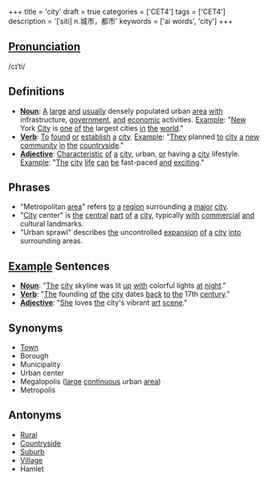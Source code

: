 +++
title = 'city'
draft = true
categories = ['CET4']
tags = ['CET4']
description = '[ˈsiti] n.城市，都市'
keywords = ['ai words', 'city']
+++

## [Pronunciation](/post/pronunciation/)
/cɪˈti/

## Definitions
- **[Noun](/post/noun/)**: [A](/post/a/) [large](/post/large/) [and](/post/and/) [usually](/post/usually/) densely populated urban [area](/post/area/) [with](/post/with/) infrastructure, [government](/post/government/), [and](/post/and/) [economic](/post/economic/) activities. [Example](/post/example/): "[New](/post/new/) York [City](/post/city/) is [one](/post/one/) [of](/post/of/) [the](/post/the/) largest cities [in](/post/in/) [the](/post/the/) [world](/post/world/)."
- **[Verb](/post/verb/)**: [To](/post/to/) [found](/post/found/) [or](/post/or/) [establish](/post/establish/) [a](/post/a/) [city](/post/city/). [Example](/post/example/): "[They](/post/they/) planned [to](/post/to/) [city](/post/city/) [a](/post/a/) [new](/post/new/) [community](/post/community/) [in](/post/in/) [the](/post/the/) [countryside](/post/countryside/)."
- **[Adjective](/post/adjective/)**: [Characteristic](/post/characteristic/) [of](/post/of/) [a](/post/a/) [city](/post/city/), urban, [or](/post/or/) having [a](/post/a/) [city](/post/city/) lifestyle. [Example](/post/example/): "[The](/post/the/) [city](/post/city/) [life](/post/life/) [can](/post/can/) [be](/post/be/) fast-paced [and](/post/and/) [exciting](/post/exciting/)."

## Phrases
- "Metropolitan [area](/post/area/)" refers [to](/post/to/) [a](/post/a/) [region](/post/region/) surrounding [a](/post/a/) [major](/post/major/) [city](/post/city/).
- "[City](/post/city/) center" is [the](/post/the/) [central](/post/central/) [part](/post/part/) [of](/post/of/) [a](/post/a/) [city](/post/city/), typically [with](/post/with/) [commercial](/post/commercial/) [and](/post/and/) cultural landmarks.
- "Urban sprawl" describes [the](/post/the/) uncontrolled [expansion](/post/expansion/) [of](/post/of/) [a](/post/a/) [city](/post/city/) [into](/post/into/) surrounding areas.

## [Example](/post/example/) Sentences
- **[Noun](/post/noun/)**: "[The](/post/the/) [city](/post/city/) skyline was lit [up](/post/up/) [with](/post/with/) colorful lights [at](/post/at/) [night](/post/night/)."
- **[Verb](/post/verb/)**: "[The](/post/the/) founding [of](/post/of/) [the](/post/the/) [city](/post/city/) dates [back](/post/back/) [to](/post/to/) [the](/post/the/) 17th [century](/post/century/)."
- **[Adjective](/post/adjective/)**: "[She](/post/she/) loves [the](/post/the/) city's vibrant [art](/post/art/) [scene](/post/scene/)."

## Synonyms
- [Town](/post/town/)
- Borough
- Municipality
- Urban center
- Megalopolis ([large](/post/large/) [continuous](/post/continuous/) urban [area](/post/area/))
- Metropolis

## Antonyms
- [Rural](/post/rural/)
- [Countryside](/post/countryside/)
- [Suburb](/post/suburb/)
- [Village](/post/village/)
- Hamlet
